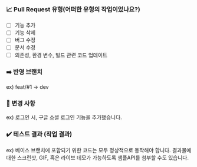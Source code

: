 ### :chart_with_upwards_trend: Pull Request 유형(어떠한 유형의 작업이었나요?)
- [ ] 기능 추가
- [ ] 기능 삭제
- [ ] 버그 수정
- [ ] 문서 수정
- [ ] 의존성, 환경 변수, 빌드 관련 코드 업데이트

### :arrow_right: 반영 브랜치
ex) feat/#1 -> dev

### :wrench: 변경 사항
ex) 로그인 시, 구글 소셜 로그인 기능을 추가했습니다.

### :heavy_check_mark: 테스트 결과 (작업 결과)
ex) 베이스 브랜치에 포함되기 위한 코드는 모두 정상적으로 동작해야 합니다. 결과물에 대한 스크린샷, GIF, 혹은 라이브 데모가 가능하도록 샘플API를 첨부할 수도 있습니다.
